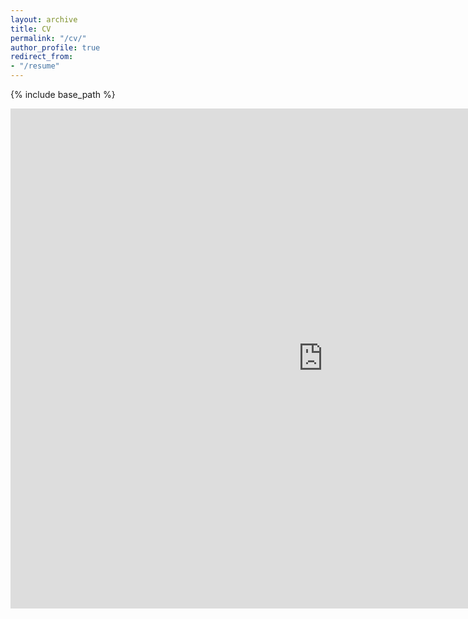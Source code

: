 ```yaml
---
layout: archive
title: CV
permalink: "/cv/"
author_profile: true
redirect_from:
- "/resume"
---
```


{% include base_path %}


   <iframe src="https://onedrive.live.com/embed?cid=29E0370098B0FB2E&amp;resid=29E0370098B0FB2E%2122214&amp;authkey=AOREragV3y67Ehg&amp;em=2&amp;wdPrint=0&amp;wdEmbedCode=0" width="1000px" height="800px" frameborder="0">This is an embedded <a target="_blank" href="https://office.com">Microsoft Office</a> document, powered by <a target="_blank" href="https://office.com/webapps">Office</a>.</iframe>